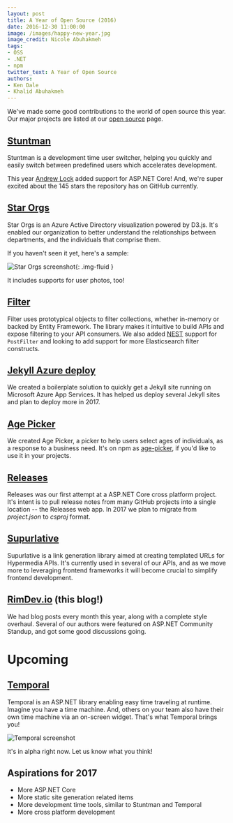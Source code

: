 ```yaml
---
layout: post
title: A Year of Open Source (2016)
date: 2016-12-30 11:00:00
image: /images/happy-new-year.jpg
image_credit: Nicole Abuhakmeh
tags:
- OSS
- .NET
- npm
twitter_text: A Year of Open Source
authors:
- Ken Dale
- Khalid Abuhakmeh
---
```


We've made some good contributions to the world of open source this year. Our major projects are listed at our [open source](/open-source) page.

## [Stuntman](https://github.com/ritterim/stuntman)

Stuntman is a development time user switcher, helping you quickly and easily switch between predefined users which accelerates development.

This year [Andrew Lock](https://github.com/andrewlock) added support for ASP.NET Core! And, we're super excited about the 145 stars the repository has on GitHub currently.

## [Star Orgs](https://github.com/ritterim/star-orgs)

Star Orgs is an Azure Active Directory visualization powered by D3.js. It's enabled our organization to better understand the relationships between departments, and the individuals that comprise them.

If you haven't seen it yet, here's a sample:

![Star Orgs screenshot](https://github.com/ritterim/star-orgs/raw/master/example.png){: .img-fluid }

It includes supports for user photos, too!

## [Filter](https://github.com/ritterim/filter)

Filter uses prototypical objects to filter collections, whether in-memory or backed by Entity Framework. The library makes it intuitive to build APIs and expose filtering to your API consumers. We also added [NEST](https://github.com/elastic/elasticsearch-net) support for `PostFilter` and looking to add support for more Elasticsearch filter constructs.

## [Jekyll Azure deploy](https://github.com/ritterim/jekyll-azure-deploy)

We created a boilerplate solution to quickly get a Jekyll site running on Microsoft Azure App Services. It has helped us deploy several Jekyll sites and plan to deploy more in 2017.

## [Age Picker](https://github.com/ritterim/age-picker)

We created Age Picker, a picker to help users select ages of individuals, as a response to a business need. It's on npm as [age-picker](https://www.npmjs.com/package/age-picker), if you'd like to use it in your projects.

## [Releases](https://github.com/ritterim/releases)

Releases was our first attempt at a ASP.NET Core cross platform project. It's intent is to pull release notes from many GitHub projects into a single location -- the Releases web app. In 2017 we plan to migrate from *project.json* to *csproj* format.

## [Supurlative](https://github.com/ritterim/Supurlative)

Supurlative is a link generation library aimed at creating templated URLs for Hypermedia APIs. It's currently used in several of our APIs, and as we move more to leveraging frontend frameworks it will become crucial to simplify frontend development.

## [RimDev.io](https://rimdev.io) (this blog!)

We had blog posts every month this year, along with a complete style overhaul. Several of our authors were featured on ASP.NET Community Standup, and got some good discussions going.

# Upcoming

## [Temporal](https://github.com/ritterim/temporal)

Temporal is an ASP.NET library enabling easy time traveling at runtime. Imagine you have a time machine. And, others on your team also have their own time machine via an on-screen widget. That's what Temporal brings you!

![Temporal screenshot](https://github.com/ritterim/temporal/raw/master/screenshot.png)

It's in alpha right now. Let us know what you think!

## Aspirations for 2017

- More ASP.NET Core
- More static site generation related items
- More development time tools, similar to Stuntman and Temporal
- More cross platform development

